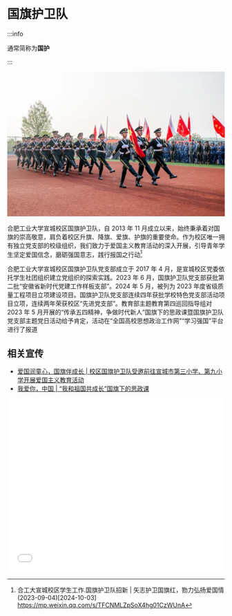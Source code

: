 # 国旗护卫队

:::info

通常简称为**国护**

:::

![国旗护卫队](../media/flag_guards.jpg)

合肥工业大学宣城校区国旗护卫队，自 2013 年 11 月成立以来，始终秉承着对国旗的崇高敬意，肩负着校区升旗、降旗、爱旗、护旗的重要使命。作为校区唯一拥有独立党支部的校级组织，我们致力于爱国主义教育活动的深入开展，引导青年学生坚定爱国信念，磨砺强国意志，践行报国之行动[^1]

合肥工业大学宣城校区国旗护卫队党支部成立于 2017 年 4 月，是宣城校区党委依托学生社团组织建立党组织的探索实践。2023 年 6 月，国旗护卫队党支部获批第二批“安徽省新时代党建工作样板支部”。2024 年 5 月，被列为 2023 年度省级质量工程项目立项建设项目。国旗护卫队党支部连续四年获批学校特色党支部活动项目立项，连续两年荣获校区“先进党支部”。教育部主题教育第四巡回指导组对 2023 年 5 月开展的“传承五四精神，争做时代新人”国旗下的思政课暨国旗护卫队党支部主题党日活动给予肯定，活动在“全国高校思想政治工作网”“学习强国”平台进行了报道

## 相关宣传

- [爱国润童心，国旗伴成长 | 校区国旗护卫队受邀前往宣城市第三小学、第九小学开展爱国主义教育活动](https://mp.weixin.qq.com/s?__biz=MzI5ODI3NzE2Mw==&mid=2247523372&idx=1&sn=05be56b8585538f7ce5f0c899beac984&chksm=ed4d410b73a191f1049785465814f262c6541ec882bf11667db577ae0a5932bcc18485e1f1bc&mpshare=1&scene=23&srcid=0930fM2cRQinOHzGxV8sjRNv&sharer_shareinfo=6c13ce76d0dbc9003e8c97044e7a53c3&sharer_shareinfo_first=6c13ce76d0dbc9003e8c97044e7a53c3#rd)
- [我爱你，中国 | “我和祖国共成长”国旗下的思政课](http://mp.weixin.qq.com/s?__biz=MzI5ODI3NzE2Mw==&mid=2247523389&idx=1&sn=cc9bd86eb5619212bf432a5040372600&chksm=ed7184f259e5dd6e7529e047513a2a213d888dc918e4a43190e5fa3a32a56917bef1e37d3d63&mpshare=1&scene=23&srcid=1003AALX16jyCcAr3aF0ReBm&sharer_shareinfo=b4d6d22795830b5131ca6dee0082f6a4&sharer_shareinfo_first=b4d6d22795830b5131ca6dee0082f6a4#rd)

<iframe src="//player.bilibili.com/player.html?isOutside=true&aid=113232534573164&bvid=BV1Py4PeCEbL&cid=26096306074&p=1" scrolling="no" border="0" frameborder="no" framespacing="0" allowfullscreen="true" style="width: 100%; min-height: 300px; max-height: 400px; height: 50vh"></iframe>

[^1]: 合工大宣城校区学生工作.国旗护卫队招新 | 矢志护卫国旗红，勠力弘扬爱国情 (2023-09-04)\[2024-10-03]  
<https://mp.weixin.qq.com/s/TFCNMLZpSoX4hg01CzWUnA>
